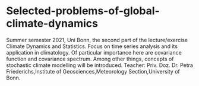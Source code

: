 # Selected-problems-of-global-climate-dynamics
Summer semester 2021, Uni Bonn, the second part of the lecture/exercise Climate Dynamics and Statistics.
Focus on time series analysis and its application in climatology. Of particular importance here are covariance function and covariance spectrum. Among other things, concepts of stochastic climate modelling will be introduced.
Teacher: Priv. Doz. Dr. Petra Friederichs,Institute of Geosciences,Meteorology Section,University of Bonn.
